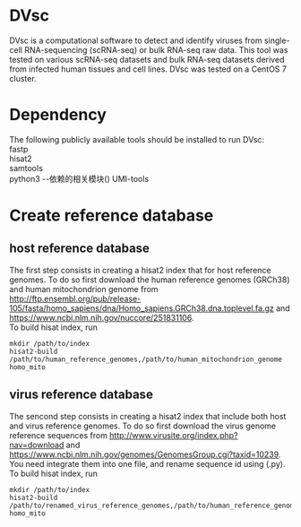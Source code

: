 # DVsc
DVsc is a computational software to detect and identify viruses from single-cell RNA-sequencing (scRNA-seq) or bulk RNA-seq raw data. 
This tool was tested on various scRNA-seq datasets and bulk RNA-seq datasets derived from infected human tissues and cell lines. 
DVsc was tested on a CentOS 7 cluster. 
# Dependency
The following publicly available tools should be installed to run DVsc:    
fastp   
hisat2  
samtools  
python3
--依赖的相关模块()
UMI-tools  
# Create reference database
## host reference database
The first step consists in creating a hisat2 index that for host reference genomes. To do so first download the human reference genomes (GRCh38) and human mitochondrion genome from http://ftp.ensembl.org/pub/release-105/fasta/homo_sapiens/dna/Homo_sapiens.GRCh38.dna.toplevel.fa.gz and https://www.ncbi.nlm.nih.gov/nuccore/251831106.  
To build hisat index, run
```
mkdir /path/to/index
hisat2-build /path/to/human_reference_genomes,/path/to/human_mitochondrion_genome homo_mito
```
## virus reference database
The sencond step consists in creating a hisat2 index that include both host and virus reference genomes. To do so first download the virus genome reference sequences from http://www.virusite.org/index.php?nav=download and https://www.ncbi.nlm.nih.gov/genomes/GenomesGroup.cgi?taxid=10239. You need integrate them into one file, and rename sequence id using (.py).  
To build hisat index, run
```
mkdir /path/to/index
hisat2-build /path/to/renamed_virus_reference_genomes,/path/to/human_reference_genomes,/path/to/human_mitochondrion_genome homo_mito
```
